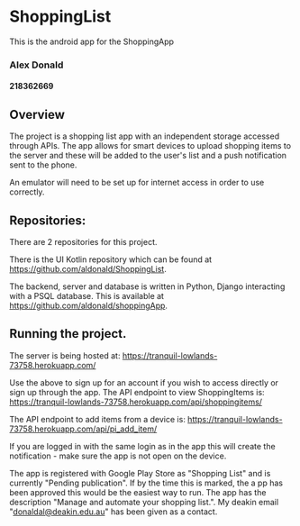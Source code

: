 # ShoppingList
This is the android app for the ShoppingApp

### Alex Donald
#### 218362669

## Overview
The project is a shopping list app with an independent storage accessed through APIs. The app allows for smart devices to 
upload shopping items to the server and these will be added to the user's list and a push notification sent to the phone.

An emulator will need to be set up for internet access in order to use correctly.

## Repositories:
There are 2 repositories for this project.

There is the UI Kotlin repository which can be found at https://github.com/aldonald/ShoppingList.

The backend, server and database is written in Python, Django interacting with a PSQL database. This is available at https://github.com/aldonald/shoppingApp.


## Running the project.
The server is being hosted at: https://tranquil-lowlands-73758.herokuapp.com/

Use the above to sign up for an account if you wish to access directly or sign up through the app.
The API endpoint to view ShoppingItems is: https://tranquil-lowlands-73758.herokuapp.com/api/shoppingitems/

The API endpoint to add items from a device is: https://tranquil-lowlands-73758.herokuapp.com/api/pi_add_item/

If you are logged in with the same login as in the app this will create the notification - make sure the app is not open on the device.

The app is registered with Google Play Store as "Shopping List" and is currently "Pending publication". If by the time this is marked, the a
pp has been approved this would be the easiest way to run. The app has the description "Manage and automate your shopping list.". My deakin
email "donaldal@deakin.edu.au" has been given as a contact.

